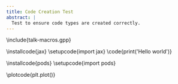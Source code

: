 ```yaml
---
title: Code Creation Test
abstract: |
  Test to ensure code types are created correctly.
---
```


\include{talk-macros.gpp}


\installcode{jax}
\setupcode{import jax}
\code{print('Hello world')}

\installcode{pods}
\setupcode{import pods}


\plotcode{plt.plot()}
